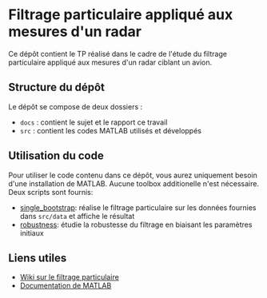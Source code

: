 # Filtrage particulaire appliqué aux mesures d'un radar

Ce dépôt contient le TP réalisé dans le cadre de l'étude du filtrage particulaire appliqué aux mesures d'un radar ciblant un avion.

## Structure du dépôt
Le dépôt se compose de deux dossiers :
- `docs` : contient le sujet et le rapport ce travail
- `src` : contient les codes MATLAB utilisés et développés

## Utilisation du code
Pour utiliser le code contenu dans ce dépôt, vous aurez uniquement besoin d'une installation de MATLAB. Aucune toolbox additionelle n'est nécessaire. \
Deux scripts sont fournis:
- [single_bootstrap](https://github.com/Adrial-Knight/filtrage_particulaire/blob/main/src/single_bootstrap.m): réalise le filtrage particulaire sur les données fournies dans `src/data` et affiche le résultat
- [robustness](https://github.com/Adrial-Knight/filtrage_particulaire/blob/main/src/robustness.m): étudie la robustesse du filtrage en biaisant les paramètres initiaux

## Liens utiles
- [Wiki sur le filtrage particulaire](https://fr.wikipedia.org/wiki/Filtre_particulaire)
- [Documentation de MATLAB](https://www.mathworks.com/help/matlab/)

